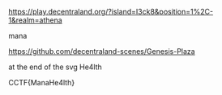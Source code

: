 https://play.decentraland.org/?island=I3ck8&position=1%2C-1&realm=athena

mana

https://github.com/decentraland-scenes/Genesis-Plaza

at the end of the svg He4lth

CCTF{ManaHe4lth}
